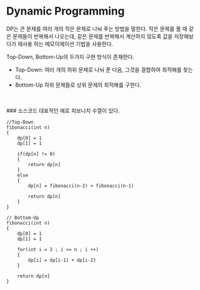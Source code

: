 Dynamic Programming
===
DP는 큰 문제를 여러 개의 작은 문제로 나눠 푸는 방법을 말한다. 작은 문제를 풀 때 같은 문제들이 반복해서 나오는데, 같은 문제를 반복해서 계산하지 않도록 값을 저장해놨다가 재사용 하는 메모이제이션 기법을 사용한다. 

Top-Down, Bottom-Up의 두가지 구현 방식이 존재한다.    
  * Top-Down: 여러 개의 하위 문제로 나눠 푼 다음, 그것을 결합하여 최적해를 찾는다.   
  * Bottom-Up 하위 문제들로 상위 문제의 최적해를 구한다.    
<br/>  
<br/>
### 소스코드    
대표적인 예로 피보나치 수열이 있다.

```
//Top-Down
fibonacci(int n)
{
	dp[0] = 1
	dp[1] = 1
	
	if(dp[n] != 0)
	{
		return dp[n]
	}
	else
	{
		dp[n] = fibonacci(n-2) + fibonacci(n-1)
			
		return dp[n]
	}
}
```
```
// Bottom-Up
fibonacci(int n)
{
	dp[0] = 1
	dp[1] = 1
	
	for(int i = 2 ; i <= n ; i ++)
	{
		dp[i] = dp[i-1] + dp[i-2]
	}
	
	return dp[n]
}
```
